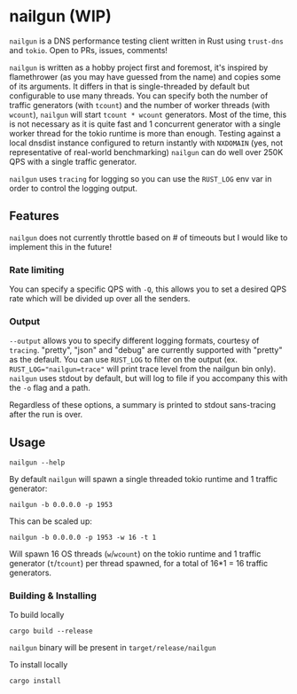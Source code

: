 # nailgun (WIP)

`nailgun` is a DNS performance testing client written in Rust using `trust-dns` and `tokio`. Open to PRs, issues, comments!

`nailgun` is written as a hobby project first and foremost, it's inspired by flamethrower (as you may have guessed from the name) and copies some of its arguments. It differs in that is single-threaded by default but configurable to use many threads. You can specify both the number of traffic generators (with `tcount`) and the number of worker threads (with `wcount`), `nailgun` will start `tcount * wcount` generators. Most of the time, this is not necessary as it is quite fast and 1 concurrent generator with a single worker thread for the tokio runtime is more than enough. Testing against a local dnsdist instance configured to return instantly with `NXDOMAIN` (yes, not representative of real-world benchmarking) `nailgun` can do well over 250K QPS with a single traffic generator.

`nailgun` uses `tracing` for logging so you can use the `RUST_LOG` env var in order to control the logging output.

## Features

`nailgun` does not currently throttle based on # of timeouts but I would like to implement this in the future!

### Rate limiting

You can specify a specific QPS with `-Q`, this allows you to set a desired QPS rate which will be divided up over all the senders.

### Output

`--output` allows you to specify different logging formats, courtesy of `tracing`. "pretty", "json" and "debug" are currently supported with "pretty" as the default. You can use `RUST_LOG` to filter on the output (ex. `RUST_LOG="nailgun=trace"` will print trace level from the nailgun bin only). `nailgun` uses stdout by default, but will log to file if you accompany this with the `-o` flag and a path.

Regardless of these options, a summary is printed to stdout sans-tracing after the run is over.

## Usage

```
nailgun --help
```

By default `nailgun` will spawn a single threaded tokio runtime and 1 traffic generator:

```
nailgun -b 0.0.0.0 -p 1953
```

This can be scaled up:

```
nailgun -b 0.0.0.0 -p 1953 -w 16 -t 1
```

Will spawn 16 OS threads (`w`/`wcount`) on the tokio runtime and 1 traffic generator (`t`/`tcount`) per thread spawned, for a total of 16\*1 = 16 traffic generators.

### Building & Installing

To build locally

```
cargo build --release
```

`nailgun` binary will be present in `target/release/nailgun`

To install locally

```
cargo install
```
